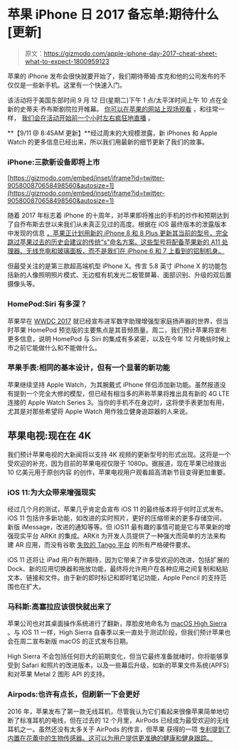 # 苹果 iPhone 日 2017 备忘单:期待什么[更新]

> 原文：<https://gizmodo.com/apple-iphone-day-2017-cheat-sheet-what-to-expect-1800959123>

苹果的 iPhone 发布会很快就要开始了，我们期待蒂姆·库克和他的公司发布的不仅仅是一些新手机。这里有一个快速入门。



该活动将于美国东部时间 9 月 12 日(星期二)下午 1 点/太平洋时间上午 10 点在全新的史蒂夫·乔布斯剧院拉开帷幕。 [你可以在苹果的网站上现场观看](https://www.apple.com/apple-events/september-2017/) ，和往常一样， [我们会在活动开始前一个小时左右疯狂地直播](http://gizmodo.com/our-apple-iphone-x-event-liveblog-is-right-here-1803757549) 。

**【9/11 @ 8:45AM 更新】**经过周末的大规模泄露，新 iPhones 和 Apple Watch 的更多信息已经出来，所以我们用最新的细节更新了我们的故事。

### iPhone:三款新设备即将上市

 [https://gizmodo.com/embed/inset/iframe?id=twitter-905800870658498560&autosize=1](https://gizmodo.com/embed/inset/iframe?id=twitter-905800870658498560&autosize=1) 

随着 2017 年标志着 iPhone 的十周年，对苹果即将推出的手机的炒作和预期达到了自乔布斯去世以来我们从未真正见过的高度。根据在 iOS 最终版本的泄露版本中发现的信息 [，苹果正计划用新的 iPhone 8 和 8 Plus 更新其当前的型号，完全跳过苹果过去的历史会建议的传统“s”命名方案。这些型号将配备苹果新的 A11 处理器、无线充电和玻璃面板，而不是我们在 iPhone 6 和 7 上看到的铝制机身。](https://9to5mac.com/2017/09/09/ios-firmware-indicates-apple-to-announce-iphone-8-iphone-8-plus-and-iphone-x-on-tuesday/)

但最受关注的是第三款超高端机型 iPhone X。传言 5.8 英寸 iPhone X 的功能包括新的人像照明照片模式、无边框有机发光二极管屏幕、面部识别、升级的双后置摄像头等。

### HomePod:Siri 有多深？

苹果早在 [WWDC 2017](http://gizmodo.com/the-coolest-stuff-apple-announced-today-at-wwdc-2017-1795828823) 就已经宣布进军数字助理增强型家庭扬声器的世界，但当时苹果 HomePod 预览版的主要焦点是其音频质量。周二，我们预计苹果将宣布更多信息，说明 HomePod 与 Siri 的集成有多紧密，以及在今年 12 月晚些时候上市之前它能做什么和不能做什么。

### 苹果手表:相同的基本设计，但有一个显著的新功能

苹果继续坚持 Apple Watch，为其腕戴式 iPhone 伴侣添加新功能。虽然报道没有提到一个完全大修的模型，但已经有相当多的声称苹果将推出具有新的 4G LTE 连接的 Apple Watch Series 3。当你的手机不在身边时，这将使手表更加有用，尤其是对那些希望将 Apple Watch 用作独立健身追踪器的人来说。

## 苹果电视:现在在 4K

我们预计苹果电视的大新闻将以支持 4K 视频的更新型号的形式出现。这将是一个受欢迎的补充，因为目前的苹果电视仅限于 1080p。据报道，现在苹果已经拨出 10 亿美元用于原创内容 的创作，苹果电视用户观看超高清新节目变得更加重要。

### iOS 11:为大众带来增强现实

经过几个月的测试，苹果几乎肯定会宣布 iOS 11 的最终版本将于何时正式发布。iOS 11 包括许多新功能，如改进的实时照片，更好的压缩带来的更多存储空间，新版 iMessage，改进的通知等等。但 iOS11 最有趣的事情可能是它与苹果新的增强现实平台 ARKit 的集成。ARKit 为开发人员提供了一种强大而简单的方法来构建 AR 应用，而没有谷歌 [失败的 Tango 平台](http://gizmodo.com/remember-when-google-tango-seemed-like-a-sick-idea-1798289705) 的所有严格硬件要求。

iOS 11 还将让 iPad 用户有所期待，因为它带来了许多受欢迎的改进，包括扩展的 Dock、新的应用切换器和拖放功能，最终将允许用户在各种应用之间复制和粘贴文本、链接和文件。由于新的即时标记和即时笔记功能，Apple Pencil 的支持范围也在扩大。

### 马科斯:高塞拉应该很快就出来了

苹果公司也对其桌面操作系统进行了翻新，厚脸皮地命名为 [macOS High Sierra](http://gizmodo.com/macos-high-sierra-the-new-features-coming-to-your-comp-1795822627) 。与 iOS 11 一样，High Sierra 自春季以来一直处于测试阶段，但我们预计苹果也会在周二宣布新版 macOS 的正式发布日期。

High Sierra 不会包括任何巨大的前期变化，但当它最终准备就绪时，你将能够享受到 Safari 和照片的改进版本，以及一些幕后升级，如新的苹果文件系统(APFS)和对苹果 Metal 2 图形 API 的支持。

### Airpods:也许有点长，但刷新一下会更好

2016 年，苹果发布了第一款无线耳机，尽管我认为它们看起来很像苹果简单地切断了标准耳机的电线，但在过去的 12 个月里，AirPods 已经成为最受欢迎的无线耳机之一。虽然还没有太多关于 AirPods 的传言，但苹果 获得的一项 [专利提到了内置在花蕾中的生物传感器。这可以为用户提供更准确的健康和健身跟踪。](http://www.patentlyapple.com/patently-apple/2017/07/apple-won-43-patents-today-covering-airpods-with-built-in-biometric-sensors-the-iphone-6-and-a-golf-cart.html)